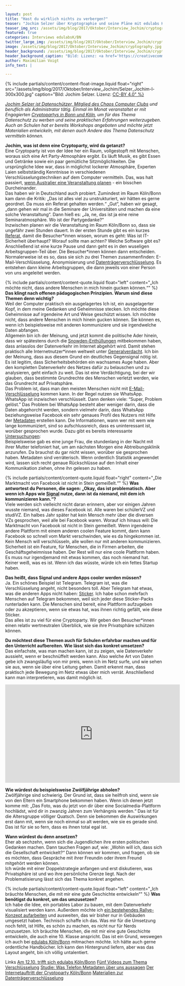 ```yaml
---

layout: post
title: "Hast du wirklich nichts zu verbergen?"
teaser: "Jochim Selzer über Kryptographie und seine Pläne mit edulabs Köln/Bonn"
teaser_img_src: /assets/img/blog/2017/Oktober/Interview_Jochim/cryptography.jpg
featured: true
categories: Interviews edulabsK/BN
twitter_large_img: /assets/img/blog/2017/Oktober/Interview_Jochim/cryptography.jpg
image: /assets/img/blog/2017/Oktober/Interview_Jochim/cryptography.jpg
header_background: /assets/img/blog/2017/Oktober/Interview_Jochim/cryptography.jpg
header_background_caption: "Bild: Lizenz: <a href='https://creativecommons.org/share-your-work/public-domain/cc0/'>CC0</a>"
author: Maximilian Voigt
info_text: |

---
```

<!-- include floated image -->
{% include partials/content/content-float-image.liquid float="right"
src="/assets/img/blog/2017/Oktober/Interview_Jochim/Selzer_Jochim-l-300x300.jpg" caption="Bild: Jochim Selzer. Lizenz: <a href='https://creativecommons.org/licenses/by/4.0/'>CC-BY 4.0" %}

*Jochim Selzer ist Datenschützer, Mitglied des [Chaos Computer Clubs](https://koeln.ccc.de/) und beruflich als Administrator tätig. Einmal im Monat veranstaltet er mit Engagierten [Cryptopartys in Bonn und Köln](https://www.cryptoparty.in/cryptopartykbn), um für das Thema Datenschutz zu werben und seine praktischen Erfahrungen weiterzugeben. Auch an Schulen hat er bereits Workshops angeboten und möchte jetzt Materialien entwickeln, mit denen auch Andere das Thema Datenschutz vermitteln können.*

**Jochim, was ist denn eine Cryptoparty, wird da getanzt?**<br>
Eine Cryptoparty ist von der Idee her ein Raum, vollgestopft mit Menschen, woraus sich eine Art Party-Atmosphäre ergibt. Es läuft Musik, es gibt Essen und Getränke sowie ein paar gemütliche Sitzmöglichkeiten. Die ursprüngliche Idee war, dass in möglichst lockerer Atmosphäre, Experten Laien selbstständig Kenntnisse in verschiedenen Verschlüsselungstechniken auf dem Computer vermitteln. Das, was halt passiert, [wenn Australier eine Veranstaltung planen](https://en.wikipedia.org/wiki/CryptoParty#History) - ein bisschen Durcheinander.<br>
Das haben wir in Deutschland auch probiert. Zumindest im Raum Köln/Bonn kam dann die Kritik: „Das ist alles viel zu unstrukturiert, wir hätten es gerne geordnet. Da muss ein Referat gehalten werden.“ „Gut“, haben wir gesagt, „dann gehen wir mal in die Seminare der Universitäten und machen da eine solche Veranstaltung“. Dann hieß es: „Ja, ne, das ist ja eine reine Seminaratmosphäre. Wo ist der Partygedanke?“<br>
Inzwischen planen wir die Veranstaltung im Raum Köln/Bonn so, dass sie ungefähr zwei Stunden dauert. In der ersten Stunde gibt es ein kurzes [Referat](https://www.cryptoparty.in/_media/cryptopartyshort.pdf), damit die Besucher\*innen wissen, worum es geht: Was ist IT-Sicherheit überhaupt? Worauf sollte man achten? Welche Software gibt es? 
Anschließend ist eine kurze Pause und dann geht es in den wuseligen Arbeitsgruppen-Teil über. Die Besucher\*innen können dann entscheiden. Normalerweise ist es so, dass sie sich zu drei Themen zusammenfinden: E-Mail-Verschlüsselung, Anonymisierung und [Datenträgerverschlüsselung](https://www.cryptoparty.in/_media/truecrypt.pdf). Es entstehen dann kleine Arbeitsgruppen, die dann jeweils von einer Person von uns angeleitet werden.

<!-- include quote -->
{% include partials/content/content-quote.liquid float="left" content="„Ich möchte nicht, dass andere Menschen in mich hinein gucken können.“" %}
**Das klingt nach offenen pädagogischen Prinzipien. Warum sind diese Themen denn wichtig?**<br>
Weil der Computer praktisch ein ausgelagertes Ich ist, ein ausgelagerter Kopf, in dem meine Gedanken und Geheimnisse stecken. Ich möchte diese Geheimnisse auf irgendeine Art und Weise geschützt wissen. Ich möchte nicht, dass andere Menschen in mich hinein gucken können. Sie können es, wenn ich beispielsweise mit anderen kommuniziere und sie irgendwelche Daten abfangen.<br>
Allgemein bin ich der Meinung, und jetzt kommt die politische Ader hinein, dass wir spätestens durch die [Snowden-Enthüllungen](http://www.zeit.de/digital/datenschutz/2013-10/hintergrund-nsa-skandal) mitbekommen haben, dass anlasslos der Datenverkehr im Internet abgehört wird. Damit stehen praktisch alle Internetnutzer\*innen weltweit unter [Generalverdacht](https://de.wikipedia.org/wiki/Generalverdacht#Rechtswissenschaft). Ich bin der Meinung, dass aus diesem Grund ein deutliches Gegensignal nötig ist. Es ist legitim, dass Sicherheitsbehörden ein wachsames Auge haben. Aber den kompletten Datenverkehr des Netzes dafür zu belauschen und zu analysieren, geht einfach zu weit. Das ist eine Verdächtigung, bei der wir glauben, dass bestimmte Grundrechte des Menschen verletzt werden, wie das Grundrecht auf Privatsphäre.<br> 
Das Problem ist, dass man den meisten Menschen nicht mit [E-Mail-Verschlüsselung](https://www.ak-vorrat.org/wiki/_media/files:mailverschluesselung.pdf) kommen kann. In der Regel nutzen sie WhatsApp. WhatsApp ist inzwischen verschlüsselt. Dann denken viele: “Super, Problem gelöst.” Das Problem bei WhatsApp besteht aber weniger darin, dass die Daten abgehorcht werden, sondern vielmehr darin, dass WhatsApp beziehungsweise Facebook ein sehr genaues Profil des Nutzers mit Hilfe der [Metadaten](https://www.boell.de/de/2014/07/22/was-sind-eigentlich-metadaten) erstellen kann. Die Informationen, wann wer mit wem wie lange kommuniziert, sind so aufschlussreich, dass es uninteressant ist, worüber gesprochen wurde. Dazu gibt es bereits interessante [Untersuchungen](http://news.stanford.edu/2016/05/16/stanford-computer-scientists-show-telephone-metadata-can-reveal-surprisingly-sensitive-personal-information/):<br> 
Beispielsweise gab es eine junge Frau, die stundenlang in der Nacht mit ihrer Mutter telefoniert hat, um am nächsten Morgen eine Abtreibungsklinik anzurufen. Da brauchst du gar nicht wissen, worüber sie gesprochen haben. 
Metadaten sind verräterisch. Wenn ordentlich Statistik angewendet wird, lassen sich recht genaue Rückschlüsse auf den Inhalt einer Kommunikation ziehen, ohne ihn gelesen zu haben.

<!-- include quote -->
{% include partials/content/content-quote.liquid float="right" content="„Die Marktmacht von Facebook ist nicht in Stein gemeißelt.“" %}
**Was antwortest du Personen, die sagen: „Okay, das ist problematisch. Aber wenn ich Apps wie [Signal](https://de.wikipedia.org/wiki/Signal_(Messenger)) nutze, dann ist da niemand, mit dem ich kommunizieren kann.“?**<br>
Viele werden sich vielleicht nicht daran erinnern, aber vor einigen Jahren wusste niemand, was dieses Facebook ist. Alle waren bei schülerVZ und studiVZ. Ein halbes Jahr später hat kein Mensch mehr über die diversen VZs gesprochen, weil alle bei Facebook waren. Worauf ich hinaus will: Die Marktmacht von Facebook ist nicht in Stein gemeißelt. Wenn irgendeine andere Plattform mit einem anderen coolen Feature kommt, dann kann Facebook so schnell vom Markt verschwinden, wie es da hingekommen ist. 
Kein Mensch will verschlüsseln, alle wollen nur mit anderen kommunizieren. Sicherheit ist ein Feature, für Menschen, die in Firmen arbeiten, die Geschäftsgeheimnisse haben. Der Rest will nur eine coole Plattform haben. Es muss nur irgendjemand mit etwas kommen, das noch niemand hat. Keiner weiß, was es ist. Wenn ich das wüsste, würde ich ein fettes Startup haben. 

**Das heißt, dass Signal und andere Apps cooler werden müssen?**<br>
Ja. Ein schönes Beispiel ist Telegram. Telegram ist, was die Verschlüsselung angeht, nicht besonders toll. Aber Telegram hat etwas, was die anderen Apps nicht haben: [Sticker](https://telegram.org/blog/stickers-revolution). 
Ich habe schon mehrfach Menschen auf Telegram bekommen, weil sich jeder diese Sticker-Packs runterladen kann. Die Menschen sind bereit, eine Plattform aufzugeben oder zu akzeptieren, wenn sie etwas hat, was ihnen richtig gefällt, wie diese Sticker.<br>
Das alles ist zu viel für eine Cryptoparty. Wir geben den Besucher\*innen einen relativ wertneutralen Überblick, wie sie ihre Privatsphäre schützen können.

**Du möchtest diese Themen auch für Schulen erfahrbar machen und für den Unterricht aufbereiten. Wie lässt sich das konkret umsetzen?**<br>
Das einfachste, was man machen kann, ist zu zeigen, wie Datenverkehr aussieht, wenn er beschnüffelt werden kann. Also welche Art von Daten gebe ich zwangsläufig von mir preis, wenn ich im Netz surfe, und wie sehen sie aus, wenn sie über eine Leitung gehen. Damit erkennt man, dass praktisch jede Bewegung im Netz etwas über mich verrät. Anschließend kann man interpretieren, was damit möglich ist.

<div class="video"><center><iframe width="560" height="315" src="https://www.youtube.com/embed/tW1-CmggG9s?rel=0&amp;showinfo=0" frameborder="0" allowfullscreen></iframe></center></div>

**Wie würdest du beispielsweise Zwölfjährige abholen?** <br>
Zwölfjährige sind schwierig. Der Grund ist, dass sie heilfroh sind, wenn sie von den Eltern ein Smartphone bekommen haben. Wenn ich denen jetzt komme mit: „Das Foto, was du jetzt von dir über eine Socialmedia-Plattform hochlädst, wird dir in zwanzig Jahren zum Verhängnis werden.“ Das ist für die Altersgruppe völliger Quatsch. Denn sie bekommen die Auswirkungen erst dann mit, wenn sie noch einmal so alt werden, wie sie es gerade sind. Das ist für sie so fern, dass es ihnen total egal ist.

**Wann würdest du denn ansetzen?**<br>
Eher ab sechzehn, wenn sich die Jugendlichen ihre ersten politischen Gedanken machen. Dann tauchen Fragen auf, wie: „Wohin will ich, dass sich die Gesellschaft entwickelt?“ Dann können wir kommen, und fragen, ob sie es möchten, dass Gespräche mit ihrer Freundin oder ihrem Freund mitgehört werden können.<br> 
Ich würde mit einer Doppelstrategie anfangen und erst diskutieren, was Privatsphäre ist und wo ihre persönliche Grenze liegt. Nach der Problematisierung lässt sich das Thema konkret angehen.

<!-- include quote -->
{% include partials/content/content-quote.liquid float="left" content="„Ich bräuchte Menschen, die mit mir eine gute Geschichte entwickeln“" %}
**Was benötigst du konkret, um das umzusetzen?**<br>
Ich habe die Idee, ein portables Labor zu bauen, mit dem Datenverkehr visualisiert werden kann. Außerdem möchte ich [ein bestehendes Rallye-Konzept aufarbeiten](/projects/crypto-roomescape-und-stadtrallye/) und ausweiten, das wir bisher nur in Gebäuden umgesetzt haben. Technisch schaffe ich das. Was mir für die Umsetzung noch fehlt, ist Hilfe, es schön zu machen, es nicht nur für Nerds umzusetzen. Ich bräuchte Menschen, die mit mir eine gute Geschichte entwickeln, die auch eine 10. Klasse anspricht. Das ist ein Grund, weswegen ich auch bei [edulabs Köln/Bonn](https://edulabs.de/labs/edulabsk-bn) mitmachen möchte. Ich hätte auch gerne ordentliche Handbücher. Ich kann den Hintergrund liefern, aber was das Layout angeht, bin ich völlig untalentiert. 

<p class="link-list">
<span class="link-list-headline">Links</span>
<a class="external-link" href="https://www.meetup.com/edulabsK/events/243778929/" target="_blank">Am 12.10. trifft sich edulabs Köln/Bonn</a>
<a class="external-link" href="http://www.alexanderlehmann.net/Verschluesselung/" target="_blank">Fünf Videos zum Thema Verschlüsselung</a>
<a class="external-link" href="http://news.stanford.edu/2016/05/16/stanford-computer-scientists-show-telephone-metadata-can-reveal-surprisingly-sensitive-personal-information/" target="_blank">Studie: Was Telefon Metadaten über uns aussagen</a>
<a class="external-link" href="https://www.cryptoparty.in/cryptopartykbn" target="_blank">Der Internetauftritt der Cryptoparty Köln/Bonn</a>
<a class="external-link" href="https://www.cryptoparty.in/_media/truecrypt.pdf" target="_blank">Materialien zur Datenträgerverschlüsselung</a>
</p>
